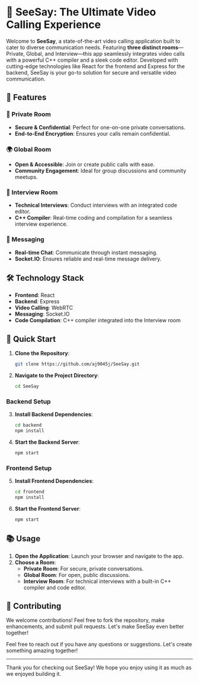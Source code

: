 # 🎥 SeeSay: The Ultimate Video Calling Experience

Welcome to **SeeSay**, a state-of-the-art video calling application built to cater to diverse communication needs. Featuring **three distinct rooms**—Private, Global, and Interview—this app seamlessly integrates video calls with a powerful C++ compiler and a sleek code editor. Developed with cutting-edge technologies like React for the frontend and Express for the backend, SeeSay is your go-to solution for secure and versatile video communication.

## 🌟 Features

### 🚪 Private Room
- **Secure & Confidential**: Perfect for one-on-one private conversations.
- **End-to-End Encryption**: Ensures your calls remain confidential.

### 🌍 Global Room
- **Open & Accessible**: Join or create public calls with ease.
- **Community Engagement**: Ideal for group discussions and community meetups.

### 💼 Interview Room
- **Technical Interviews**: Conduct interviews with an integrated code editor.
- **C++ Compiler**: Real-time coding and compilation for a seamless interview experience.

### 💬 Messaging
- **Real-time Chat**: Communicate through instant messaging.
- **Socket.IO**: Ensures reliable and real-time message delivery.

## 🛠️ Technology Stack
- **Frontend**: React
- **Backend**: Express
- **Video Calling**: WebRTC
- **Messaging**: Socket.IO
- **Code Compilation**: C++ compiler integrated into the Interview room

## 🚀 Quick Start

1. **Clone the Repository**:
    ```bash
    git clone https://github.com/aj9045j/SeeSay.git
    ```
2. **Navigate to the Project Directory**:
    ```bash
    cd SeeSay
    ```

### Backend Setup
3. **Install Backend Dependencies**:
    ```bash
    cd backend
    npm install
    ```
4. **Start the Backend Server**:
    ```bash
    npm start
    ```

### Frontend Setup
5. **Install Frontend Dependencies**:
    ```bash
    cd frontend
    npm install
    ```
6. **Start the Frontend Server**:
    ```bash
    npm start
    ```

## 📚 Usage

1. **Open the Application**: Launch your browser and navigate to the app.
2. **Choose a Room**:
   - **Private Room**: For secure, private conversations.
   - **Global Room**: For open, public discussions.
   - **Interview Room**: For technical interviews with a built-in C++ compiler and code editor.

## 🤝 Contributing

We welcome contributions! Feel free to fork the repository, make enhancements, and submit pull requests. Let's make SeeSay even better together!


Feel free to reach out if you have any questions or suggestions. Let's create something amazing together!

---

Thank you for checking out SeeSay! We hope you enjoy using it as much as we enjoyed building it.
